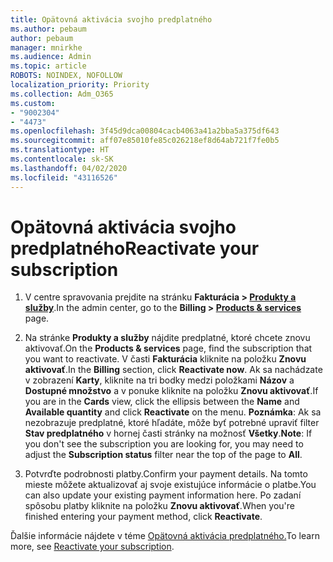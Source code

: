 ```yaml
---
title: Opätovná aktivácia svojho predplatného
ms.author: pebaum
author: pebaum
manager: mnirkhe
ms.audience: Admin
ms.topic: article
ROBOTS: NOINDEX, NOFOLLOW
localization_priority: Priority
ms.collection: Adm_O365
ms.custom:
- "9002304"
- "4473"
ms.openlocfilehash: 3f45d9dca00804cacb4063a41a2bba5a375df643
ms.sourcegitcommit: aff07e85010fe85c026218ef8d64ab721f7fe0b5
ms.translationtype: HT
ms.contentlocale: sk-SK
ms.lasthandoff: 04/02/2020
ms.locfileid: "43116526"
---
```

# <a name="reactivate-your-subscription"></a><span data-ttu-id="bb5dc-102">Opätovná aktivácia svojho predplatného</span><span class="sxs-lookup"><span data-stu-id="bb5dc-102">Reactivate your subscription</span></span>

1. <span data-ttu-id="bb5dc-103">V centre spravovania prejdite na stránku **Fakturácia > [Produkty a služby](https://go.microsoft.com/fwlink/p/?linkid=842054)**.</span><span class="sxs-lookup"><span data-stu-id="bb5dc-103">In the admin center, go to the **Billing > [Products & services](https://go.microsoft.com/fwlink/p/?linkid=842054)** page.</span></span>

2. <span data-ttu-id="bb5dc-104">Na stránke **Produkty a služby** nájdite predplatné, ktoré chcete znovu aktivovať.</span><span class="sxs-lookup"><span data-stu-id="bb5dc-104">On the **Products & services** page, find the subscription that you want to reactivate.</span></span>  <span data-ttu-id="bb5dc-105">V časti **Fakturácia** kliknite na položku **Znovu aktivovať**.</span><span class="sxs-lookup"><span data-stu-id="bb5dc-105">In the **Billing** section, click **Reactivate now**.</span></span>  <span data-ttu-id="bb5dc-106">Ak sa nachádzate v zobrazení **Karty**, kliknite na tri bodky medzi položkami **Názov** a **Dostupné množstvo** a v ponuke kliknite na položku **Znovu aktivovať**.</span><span class="sxs-lookup"><span data-stu-id="bb5dc-106">If you are in the **Cards** view, click the ellipsis between the **Name** and **Available quantity** and click **Reactivate** on the menu.</span></span> <span data-ttu-id="bb5dc-107">**Poznámka**: Ak sa nezobrazuje predplatné, ktoré hľadáte, môže byť potrebné upraviť filter **Stav predplatného** v hornej časti stránky na možnosť **Všetky**.</span><span class="sxs-lookup"><span data-stu-id="bb5dc-107">**Note**: If you don't see the subscription you are looking for, you may need to adjust the **Subscription status** filter near the top of the page to **All**.</span></span>

3. <span data-ttu-id="bb5dc-108">Potvrďte podrobnosti platby.</span><span class="sxs-lookup"><span data-stu-id="bb5dc-108">Confirm your payment details.</span></span>  <span data-ttu-id="bb5dc-109">Na tomto mieste môžete aktualizovať aj svoje existujúce informácie o platbe.</span><span class="sxs-lookup"><span data-stu-id="bb5dc-109">You can also update your existing payment information here.</span></span>  <span data-ttu-id="bb5dc-110">Po zadaní spôsobu platby kliknite na položku **Znovu aktivovať**.</span><span class="sxs-lookup"><span data-stu-id="bb5dc-110">When you're finished entering your payment method, click **Reactivate**.</span></span>

<span data-ttu-id="bb5dc-111">Ďalšie informácie nájdete v téme [Opätovná aktivácia predplatného.](https://docs.microsoft.com/office365/admin/subscriptions-and-billing/reactivate-your-subscription)</span><span class="sxs-lookup"><span data-stu-id="bb5dc-111">To learn more, see [Reactivate your subscription](https://docs.microsoft.com/office365/admin/subscriptions-and-billing/reactivate-your-subscription).</span></span>

